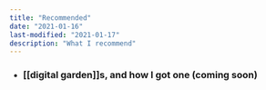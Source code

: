 ```yaml
---
title: "Recommended"
date: "2021-01-16"
last-modified: "2021-01-17"
description: "What I recommend"
---
```


- ### [[digital garden]]s, and how I got one (coming soon)